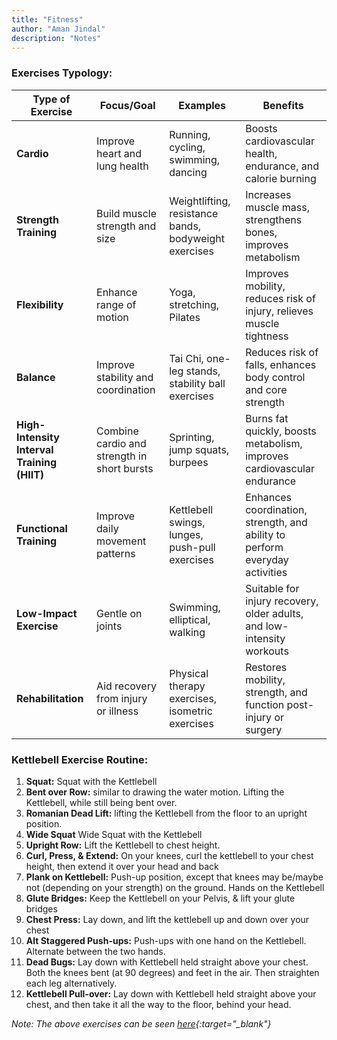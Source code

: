 ```yaml
---
title: "Fitness"
author: "Aman Jindal"
description: "Notes"
---
```


### Exercises Typology:

| **Type of Exercise**   | **Focus/Goal**                            | **Examples**                                                    | **Benefits**                                                                 |
|-------------------------|------------------------------------------|-----------------------------------------------------------------|-----------------------------------------------------------------------------|
| **Cardio**             | Improve heart and lung health            | Running, cycling, swimming, dancing                            | Boosts cardiovascular health, endurance, and calorie burning               |
| **Strength Training**  | Build muscle strength and size           | Weightlifting, resistance bands, bodyweight exercises          | Increases muscle mass, strengthens bones, improves metabolism              |
| **Flexibility**        | Enhance range of motion                  | Yoga, stretching, Pilates                                      | Improves mobility, reduces risk of injury, relieves muscle tightness       |
| **Balance**            | Improve stability and coordination       | Tai Chi, one-leg stands, stability ball exercises              | Reduces risk of falls, enhances body control and core strength             |
| **High-Intensity Interval Training (HIIT)** | Combine cardio and strength in short bursts | Sprinting, jump squats, burpees                                | Burns fat quickly, boosts metabolism, improves cardiovascular endurance    |
| **Functional Training** | Improve daily movement patterns          | Kettlebell swings, lunges, push-pull exercises                 | Enhances coordination, strength, and ability to perform everyday activities|
| **Low-Impact Exercise**| Gentle on joints                         | Swimming, elliptical, walking                                  | Suitable for injury recovery, older adults, and low-intensity workouts     |
| **Rehabilitation**     | Aid recovery from injury or illness      | Physical therapy exercises, isometric exercises                | Restores mobility, strength, and function post-injury or surgery           |

### Kettlebell Exercise Routine:

1. **Squat:** Squat with the Kettlebell
2. **Bent over Row:** similar to drawing the water motion. Lifting the Kettlebell, while still being bent over. 
3. **Romanian Dead Lift:** lifting the Kettlebell from the floor to an upright position.
4. **Wide Squat** Wide Squat with the Kettlebell
5. **Upright Row:** Lift the Kettlebell to chest height.
6. **Curl, Press, & Extend:** On your knees, curl the kettlebell to your chest height, then extend it over your head and back
7. **Plank on Kettlebell:** Push-up position, except that knees may be/maybe not (depending on your strength) on the ground. Hands on the Kettlebell
8. **Glute Bridges:** Keep the Kettlebell on your Pelvis, & lift your glute bridges
9. **Chest Press:** Lay down, and lift the kettlebell up and down over your chest
10. **Alt Staggered Push-ups:** Push-ups with one hand on the Kettlebell. Alternate between the two hands.
11. **Dead Bugs:** Lay down with Kettlebell held straight above your chest. Both the knees bent (at 90 degrees) and feet in the air. Then straighten each leg alternatively.
12. **Kettlebell Pull-over:** Lay down with Kettlebell held straight above your chest, and then take it all the way to the floor, behind your head.

*Note: The above exercises can be seen [here](https://youtu.be/stx7PYeoMao?si=jxiPvLjA5MEUjB8S){:target="_blank"}*